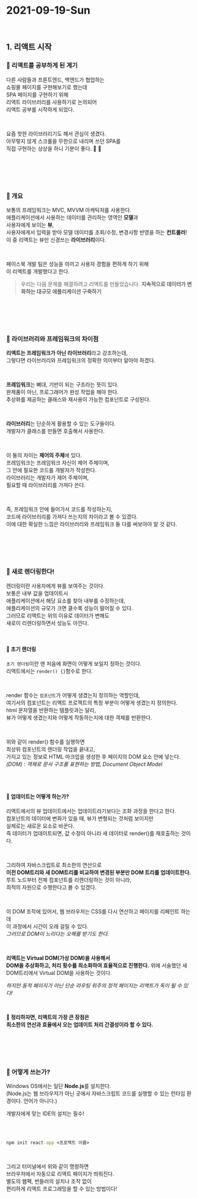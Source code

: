 # 2021-09-19-Sun

<br/>

## 1. 리액트 시작

### 🌴 리액트를 공부하게 된 계기

다른 사람들과 프론트엔드, 백엔드가 협업하는  
쇼핑몰 페이지를 구현해보기로 했는데  
SPA 페이지를 구현하기 위해  
리액트 라이브러리를 사용하기로 논의되어  
리액트 공부를 시작하게 되었다.

<br/>

요즘 핫한 라이브러리기도 해서 관심이 생겼다.  
아무렇지 않게 스크롤을 무한으로 내리며 쓰던 SPA를  
직접 구현하는 상상을 하니 기분이 좋다. 🦔 🍁

<br/>
<br/>
<br/>
<br/>

### 🌴 개요

보통의 프레임워크는 MVC, MVVM 아케틱처를 사용한다.  
애플리케이션에서 사용하는 데이터를 관리하는 영역인 **모델**과  
사용자에게 보이는 **뷰**,  
사용자에게서 입력을 받아 모델 데이터를 조회/수정, 변경사항 반영을 하는 **컨트롤러**!  
이 중 리액트는 뷰만 신경쓰는 **라이브러리**이다.

<br/>

페이스북 개발 팀은 성능을 아끼고 사용자 경험을 편하게 하기 위해  
이 리액트를 개발했다고 한다.

> 우리는 다음 문제를 해결하려고 리액트를 만들었습니다.
> **지속적으로 데이터가 변화하는 대규모 애플리케이션 구축하기**

<br/>
<br/>
<br/>
<br/>

### 🌳 라이브러리와 프레임워크의 차이점

**리액트는 프레임워크가 아닌 라이브러리**라고 강조하는데,  
그렇다면 라이브러리와 프레임워크의 정확한 의미부터 알아야 하겠다.

<br/>

**프레임워크**는 뼈대, 기반이 되는 구조라는 뜻이 있다.  
완제품이 아닌, 프로그래머가 완성 작업을 해야 한다.  
추상화를 제공하는 클래스와 재사용이 가능한 컴포넌트로 구성된다.

<br/>

**라이브러리**는 단순하게 활용할 수 있는 도구들이다.  
개발자가 클래스를 만들면 호출해서 사용한다.

<br/>

이 둘의 차이는 **제어의 주체**에 있다.  
프레임워크는 프레임워크 자신이 제어 주체이며,  
그 안에 필요한 코드를 개발자가 작성한다.  
라이브러리는 개발자가 제어 주체이며,  
필요할 때 라이브러리를 가져다 쓴다.

<br/>

즉, 프레임워크 안에 들어가서 코드를 작성하는지,  
코드에 라이브러리를 가져다 쓰는지의 차이라고 볼 수 있겠다.  
이에 대한 확실한 느낌은 라이브러리와 프레임워크 둘 다를 써보아야 알 것 같다.

<br/>
<br/>
<br/>
<br/>

### 🌳 새로 렌더링한다!

렌더링이란 사용자에게 뷰를 보여주는 것이다.  
보통은 내부 값을 업데이트시  
애플리케이션에서 해당 요소를 찾아 내부를 수정하는데,  
애플리케이션의 규모가 크면 클수록 성능이 떨어질 수 있다.  
그러므로 리액트는 위의 이유로 데이터가 변해도  
새로이 리렌더링하면서 성능도 아낀다.

<br/>

#### 🐛 초기 렌더링

`초기 렌더링`이란 맨 처음에 화면이 어떻게 보일지 정하는 것이다.  
리액트에서는 `render() {}`함수로 한다.

<br/>

render 함수는 `컴포넌트`가 어떻게 생겼는지 정의하는 역할인데,  
여기서의 컴포넌트는 리액트 프로젝트의 특정 부분이 어떻게 생겼는지 정의한다.  
html 문자열을 반환하는 템플릿과는 달리,  
뷰가 어떻게 생겼는지와 어떻게 작동하는지에 대한 객체를 반환한다.

<br/>

위와 같이 render() 함수를 실행하면  
최상위 컴포넌트의 렌더링 작업을 끝내고,  
가지고 있는 정보로 HTML 마크업을 생성한 후 페이지의 DOM 요소 안에 넣는다.  
_(DOM)_ : _객체로 문서 구조를 표현하는 방법, Document Object Model_

<br/>
<br/>

#### 🐛 업데이트는 어떻게 하는가?

리액트에서의 뷰 업데이트에서는 업데이트라기보다는 조화 과정을 한다고 한다.  
컴포넌트의 데이터에 변화가 있을 때, 뷰가 변형되는 것처럼 보이지만  
실제로는 새로운 요소로 바꾼다.  
즉 데이터가 업데이트되면, 값 수정이 아니라 새 데이터로 render()를 재호출하는 것이다.

<br/>

그리하여 자바스크립트로 최소한의 연산으로  
**이전 DOM트리와 새 DOM트리를 비교하여 변경된 부분만 DOM 트리를 업데이트한다.**  
루트 노드부터 전체 컴포넌트를 리렌더링하는 것이 아니라,  
최적의 자원으로 수행한다고 볼 수 있겠다.

<br/>

이 DOM 조작에 있어서, 웹 브라우저는 CSS를 다시 연산하고 페이지를 리페인트 하는데  
이 과정에서 시간이 오래 걸릴 수 있다.  
_그러므로 DOM이 느리다는 오해를 받기도 한다._

<br/>

**리액트는 Virtual DOM(가상 DOM)을 사용해서  
DOM을 추상화하고, 처리 횟수를 최소화하여 효율적으로 진행한다.**
위에 서술했던 새 DOM트리에서 Virtual DOM을 사용하는 것이다.

_하지만 동적 페이지가 아닌 단순 라우팅 위주의 정적 페이지는 리액트가 독이 될 수 있다!_

<br/>

**🌵 정리하자면, 리액트의 가장 큰 장점은  
최소한의 연산과 효율에서 오는 업데이트 처리 간결성이라 할 수 있다.**

<br/>
<br/>
<br/>
<br/>

### 🌲 어떻게 쓰는가?

Windows OS에서는 일단 **Node.js**를 설치한다.  
(Node.js는 웹 브라우저가 아닌 곳에서 자바스크립트 코드를
실행할 수 있는 런타임 환경이다. 언어가 아니다.)

개발자에게 맞는 IDE의 설치는 필수!

<br/>
<br/>

```cmd
npm init react-app <프로젝트 이름>
```

<br/>

그리고 터미널에서 위와 같이 명령하면  
브라우저에서 자동으로 리액트 페이지가 띄워진다.  
별도의 웹팩, 번들러의 설치나 조작 없이  
편리하게 리액트 프로그래밍을 할 수 있는 방법이다!
<br/>
<br/>
<br/>
